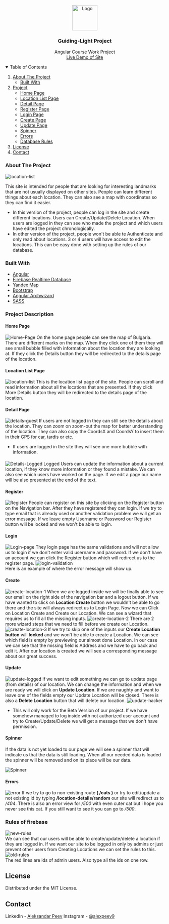 <p align="center">
  <a href="https://github.com/alexpeev9">
    <img src="readme-pictures/lighthouse.png" alt="Logo" width="80" height="80">
  </a>

  <h3 align="center">Guiding-Light Project</h3>

  <p align="center">
    Angular Course Work Project
    <br />
    <a href="https://guiding-light-d0c0d.web.app"> Live Demo of Site</a>
    <br />
  </p>
</p>

<details open="open">
  <summary>Table of Contents</summary>
  <ol>
    <li>
      <a href="#about-the-project">About The Project</a>
      <ul>
        <li><a href="#built-with">Built With</a></li>
      </ul>
    </li>
    <li><a href="#project-description">Project</a>
        <ul>
            <li><a href="#home-page">Home Page</a></li>
            <li><a href="#location-list-page">Location List Page</a></li>
            <li><a href="#detail-page">Detail Page</a></li>
            <li><a href="#register">Register Page</a></li>
            <li><a href="#login">Login Page</a></li>
            <li><a href="#create">Create Page</a></li>
            <li><a href="#update">Update Page</a></li>
            <li><a href="#spinner">Spinner</a></li>
            <li><a href="#errors">Errors</a></li>
            <li><a href="#rules-of-firebase">Database Rules</a></li>
        </ul>
    </li>
    <li><a href="#license">License</a>
    <li><a href="#contact">Contact</a>
  </ol>
</details>



<!-- ABOUT THE PROJECT -->
### About The Project

![location-list]

This site is intended for people that are looking for interesting landmarks that are not usually displayed on other sites. People can learn different things about each location. They can also see a map with coordinates so they can find it easier.
* In this version of the project, people can log in the site and create different locations. Users can Create/Update/Delete Location. When users are logged in they can see who made the project and which users have edited the project chronologically.
* In other version of the project, people won't be able te Authenticate and only read about locations. 3 or 4 users will have access to edit the locations. This can be easy done with setting up the rules of our database.

### Built With

* [Angular](https://angular.io/)
* [Firebase Realtime Database](https://firebase.google.com/)
* [Yandex Map](https://yandex.com/dev/maps/)
* [Bootstrap](https://getbootstrap.com/)
* [Angular Archwizard](https://www.npmjs.com/package/angular-archwizard)
* [SASS](https://sass-lang.com/)


<!-- USAGE EXAMPLES -->
### Project Description
#### Home Page
![Home-Page] On the home page people can see the map of Bulgaria. There are different marks on the map. When they click one of them they will see small bubble filled with information about the location they are looking at. If they click the Details button they will be redirected to the details page of the location. 
#### Location List Page
![location-list]
This is the location list page of the site. People can scroll and read information about all the locations that are presented. If they click More Details button they will be redirected to the details page of the location.
#### Detail Page
![details-guest]
If users are not logged in they can still see the details about the location. They can zoom on zoom-out the map for better understanding of the location. They can also copy the CoordsX and CoordsY to insert them in their GPS for car, tardis or etc.
* If users are logged in the site they will see one more bubble with information.
####
![Details-Logged]
Logged Users can update the information about a current location, if they know more information or they found a mistake. We can also see which users have worked on the page. If we edit a page our name will be also presented at the end of the text.
#### Register
![Register]
People can register on this site by clicking on the Register button on the Navigation bar. After they have registered they can login. If we try to type email that is already used or another validation problem we will get an error message. If we leave empty Username or Password our Register button will be locked and we won't be able to login.
#### Login
![Login-page]
They login page has the same validations and will not allow us to login if we don't enter valid username and password. If we don't have an account we can click the Register button which will redirect us to the register page.
![login-validation]
 <br />
Here is an example of where the error message will show up.
#### Create
![create-location-1]
When we are logged inside we will be finally able to see our email on the right side of the navigation bar and a logout button. If we have wanted to click on **Location Create** button we wouldn't be able to go there and the site will always redirect us to Login Page. Now we can Click on Location Create and Create our Location. We can see a wizard that requires us to fill all the missing inputs.
![create-location-2]
There are 2 more wizard steps that we need to fill before we create our Location.
![create-location-3]
If we try to skip one of the inputs our **Create Location button** will **locked** and we won't be able to create a Location. We can see which field is empty by previewing our almost done Location. In our case we can see that the missing field is Address and we have to go back and edit it. After our location is created we will see a corresponding message about our great success.
#### Update
![update-logged]
If we want to edit something we can go to update page (from details) of our location. We can change the information and when we are ready we will click on  **Update Location**. If we are naughty and want to leave one of the fields empty our Update Location will be closed. There is also a **Delete Location** button that will delete our location.
![update-hacker]
* This will only work for the Beta Version of our project. If we have somehow managed to log inside with not authorized user account and try to Create/Update/Delete we will get a message that we don't have permission.
#### Spinner
If the data is not yet loaded to our page we will see a spinner that will indicate us that the data is still loading. When all our needed data is loaded the spinner will be removed and on its place will be our data.

![Spinner](https://user-images.githubusercontent.com/1224640/32701553-4c723b5e-c7d8-11e7-9a1c-bd4c92fbc545.gif)
#### Errors
![error]
If we try to go to non-existing route **( /cats )** or try to edit/update a not existing id by typing 
**/location-details/random** our site will redirect us to */404*. There is also an error view for */500* with even cuter cat but i hope you never see this cat. If you still want to see it you can go to */500*.
### Rules of firebase
![new-rules] 
 <br />
We can see that our users will be able to create/update/delete a location if they are logged in.
If we want our site to be logged in only by admins or just prevent other users from Creating Locations we can set the rules to this.
![old-rules]
 <br />
The red lines are ids of admin users. Also type all the ids on one row.

<!-- LICENSE -->
## License

Distributed under the MIT License.



<!-- CONTACT -->
## Contact

LinkedIn - [Aleksandar Peev](https://www.linkedin.com/in/alexpeev9/)
Instagram - [@alexpeev9](https://www.instagram.com/alexpeev9/)

<!-- MARKDOWN LINKS & IMAGES -->
[home-page]: readme-pictures/home-page.png
[location-list]: readme-pictures/location-list.png

[details-logged]: readme-pictures/details-logged.png
[details-guest]: readme-pictures/details-guest.png

[create-location-1]: readme-pictures/create-location-1.png
[create-location-2]: readme-pictures/create-2-3-step.png
[create-location-3]: readme-pictures/create-final-validation.png

[update-logged]: readme-pictures/update-logged.png
[update-hacker]: readme-pictures/hacker.png

[register]: readme-pictures/register.png
[login-validation]: readme-pictures/login-validation.png
[login-page]: readme-pictures/login.png

[error]: readme-pictures/404.png
[new-rules]: readme-pictures/new-rules.png
[old-rules]: readme-pictures/old-rules.png